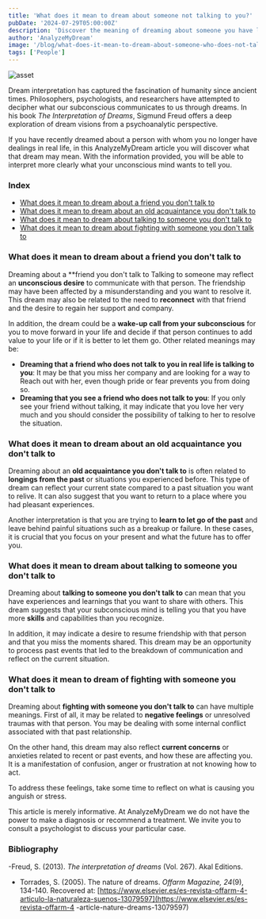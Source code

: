 ```yaml
---
title: 'What does it mean to dream about someone not talking to you?'
pubDate: '2024-07-29T05:00:00Z'
description: 'Discover the meaning of dreaming about someone you have lost touch with and what your subconscious might be trying to communicate to you.'
author: 'AnalyzeMyDream'
image: '/blog/what-does-it-mean-to-dream-about-someone-who-does-not-talk-to-you.jpeg'
tags: ['People']
---
```


![asset](/blog/what-does-it-mean-to-dream-about-someone-who-does-not-talk-to-you.jpeg)

Dream interpretation has captured the fascination of humanity since ancient times. Philosophers, psychologists, and researchers have attempted to decipher what our subconscious communicates to us through dreams. In his book *The Interpretation of Dreams*, Sigmund Freud offers a deep exploration of dream visions from a psychoanalytic perspective.

If you have recently dreamed about a person with whom you no longer have dealings in real life, in this AnalyzeMyDream article you will discover what that dream may mean. With the information provided, you will be able to interpret more clearly what your unconscious mind wants to tell you.

### Index

- [What does it mean to dream about a friend you don't talk to](#what-does-it-mean-to-dream-about-a-friend-you-don't-talk-to)
- [What does it mean to dream about an old acquaintance you don't talk to](#what-does-it-mean-to-dream-about-an-old-acquaintance-you-don't-talk-to)
- [What does it mean to dream about talking to someone you don't talk to](#what-does-it-mean-to-dream-about-talking-to-someone-you-don't-talk-to)
- [What does it mean to dream about fighting with someone you don't talk to](#what-does-it-mean-to-dream-about-fighting-with-someone-you-don't-talk-to)

### What does it mean to dream about a friend you don't talk to

Dreaming about a **friend you don't talk to Talking to someone may reflect an **unconscious desire** to communicate with that person. The friendship may have been affected by a misunderstanding and you want to resolve it. This dream may also be related to the need to **reconnect** with that friend and the desire to regain her support and company.

In addition, the dream could be a **wake-up call from your subconscious** for you to move forward in your life and decide if that person continues to add value to your life or if it is better to let them go. Other related meanings may be:
- **Dreaming that a friend who does not talk to you in real life is talking to you**: It may be that you miss her company and are looking for a way to Reach out with her, even though pride or fear prevents you from doing so.
- **Dreaming that you see a friend who does not talk to you**: If you only see your friend without talking, it may indicate that you love her very much and you should consider the possibility of talking to her to resolve the situation.

### What does it mean to dream about an old acquaintance you don't talk to

Dreaming about an **old acquaintance you don't talk to** is often related to **longings from the past** or situations you experienced before. This type of dream can reflect your current state compared to a past situation you want to relive. It can also suggest that you want to return to a place where you had pleasant experiences.

Another interpretation is that you are trying to **learn to let go of the past** and leave behind painful situations such as a breakup or failure. In these cases, it is crucial that you focus on your present and what the future has to offer you.

### What does it mean to dream about talking to someone you don't talk to

Dreaming about **talking to someone you don't talk to** can mean that you have experiences and learnings that you want to share with others. This dream suggests that your subconscious mind is telling you that you have more **skills** and capabilities than you recognize.

In addition, it may indicate a desire to resume friendship with that person and that you miss the moments shared. This dream may be an opportunity to process past events that led to the breakdown of communication and reflect on the current situation.

### What does it mean to dream of fighting with someone you don't talk to

Dreaming about **fighting with someone you don't talk to** can have multiple meanings. First of all, it may be related to **negative feelings** or unresolved traumas with that person. You may be dealing with some internal conflict associated with that past relationship.

On the other hand, this dream may also reflect **current concerns** or anxieties related to recent or past events, and how these are affecting you. It is a manifestation of confusion, anger or frustration at not knowing how to act.

To address these feelings, take some time to reflect on what is causing you anguish or stress. 

This article is merely informative. At AnalyzeMyDream we do not have the power to make a diagnosis or recommend a treatment. We invite you to consult a psychologist to discuss your particular case.

### Bibliography

-Freud, S. (2013). *The interpretation of dreams* (Vol. 267). Akal Editions.
- Torrades, S. (2005). The nature of dreams. *Offarm Magazine, 24*(9), 134-140. Recovered at: [https://www.elsevier.es/es-revista-offarm-4-articulo-la-naturaleza-suenos-13079597](https://www.elsevier.es/es-revista-offarm-4 -article-nature-dreams-13079597)